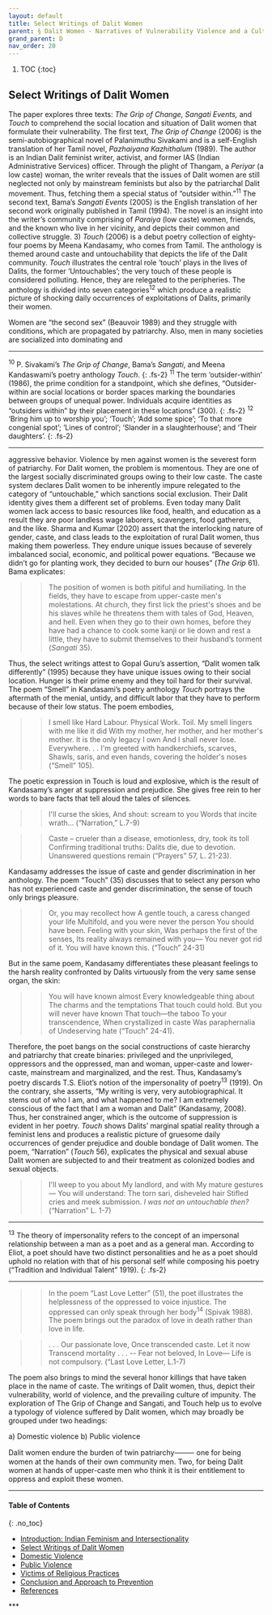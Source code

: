 ```yaml
---
layout: default
title: Select Writings of Dalit Women 
parent: § Dalit Women - Narratives of Vulnerability Violence and a Culture of Impunity    
grand_parent: D
nav_order: 20 
---
```

<style>
.dont-break-out {
  /* These are technically the same, but use both */
  overflow-wrap: break-word;
  word-wrap: break-word;

     -ms-word-break: break-all;
  /* This is the dangerous one in WebKit, as it breaks things wherever */
  word-break: break-all;
  /* Instead use this non-standard one: */
  word-break: break-word;
}

.youtube-container {
    position: relative;
    width: 100%;
    height: 0;
    padding-bottom: 56.25%;
}
.youtube-video {
    position: absolute;
    top: 0;
    left: 0;
    width: 100%;
    height: 100%;
}

</style>

<div class="dont-break-out" markdown="1">

1. TOC
{:toc}

## Select Writings of Dalit Women 
The paper explores three texts: *The Grip of Change, Sangati Events,* and *Touch* to comprehend the social location and situation of Dalit women that formulate their vulnerability. The first text, *The Grip of Change* (2006) is the semi-autobiographical novel of Palanimuthu Sivakami and is a self-English translation of her Tamil novel, *Pazhaiyana Kazhithalum* (1989). The author is an Indian Dalit feminist writer, activist, and former IAS (Indian Administrative Services) officer. Through the plight of Thangam, a *Periyar* (a low caste) woman, the writer reveals that the issues of Dalit women are still neglected not only by mainstream feminists but also by the patriarchal Dalit movement. Thus, fetching them a special status of “outsider within.”<sup>11</sup> The second text, Bama’s *Sangati Events* (2005) is the English translation of her second work originally published in Tamil (1994). The novel is an insight into the writer’s community comprising of *Paraiya* (low caste) women, friends, and the known who live in her vicinity, and depicts their common and collective struggle. 3) *Touch* (2006) is a debut poetry collection of eighty-four poems by Meena Kandasamy, who comes from Tamil. The anthology is themed around caste and untouchability that depicts the life of the Dalit community. *Touch* illustrates the central role ‘touch’ plays in the lives of Dalits, the former ‘Untouchables’; the very touch of these people is considered polluting. Hence, they are relegated to the peripheries. The anthology is divided into seven categories<sup>12</sup> which produce a realistic picture of shocking daily occurrences of exploitations of Dalits, primarily their women.

Women are “the second sex” (Beauvoir 1989) and they struggle with conditions, which are propagated by patriarchy. Also, men in many societies are socialized into dominating and

***
<sup>10</sup> P. Sivakami’s *The Grip of Change*, Bama’s *Sangati*, and Meena Kandaswami’s poetry anthology *Touch*. 
{: .fs-2}
<sup>11</sup> The term ‘outsider-within’ (1986), the prime condition for a standpoint, which she defines, “Outsider-within are social locations or border spaces marking the boundaries between groups of unequal power. Individuals acquire identities as “outsiders within” by their placement in these locations” (300). 
{: .fs-2}
<sup>12</sup> ‘Bring him up to worship you’; ‘Touch’; ‘Add some spice’; ‘To that more congenial spot’; ‘Lines of control’; ‘Slander in a slaughterhouse’; and ‘Their daughters’.
{: .fs-2}
***

aggressive behavior. Violence by men against women is the severest form of patriarchy. For Dalit women, the problem is momentous. They are one of the largest socially discriminated groups owing to their low caste. The caste system declares Dalit women to be inherently impure relegated to the category of “untouchable,” which sanctions social exclusion. Their Dalit identity gives them a different set of problems. Even today many Dalit women lack access to basic resources like food, health, and education as a result they are poor landless wage laborers, scavengers, food gatherers, and the like. Sharma and Kumar (2020) assert that the interlocking nature of gender, caste, and class leads to the exploitation of rural Dalit women, thus making them powerless. They endure unique issues because of severely imbalanced social, economic, and political power equations. “Because we didn’t go for planting work, they decided to burn our houses” (*The Grip* 61). Bama explicates:

>> The position of women is both pitiful and humiliating. In the fields, they have to escape from upper-caste men's molestations. At church, they first lick the priest's shoes and be his slaves while he threatens them with tales of God, Heaven, and hell. Even when they go to their own homes, before they have had a chance to cook some kanji or lie down and rest a little, they have to submit themselves to their husband’s torment (*Sangati* 35).

Thus, the select writings attest to Gopal Guru’s assertion, “Dalit women talk differently” (1995) because they have unique issues owing to their social location. Hunger is their prime enemy and they toil hard for their survival. The poem “Smell” in Kandasami’s poetry anthology *Touch* portrays the aftermath of the menial, untidy, and difficult labor that they have to perform because of their low status. The poem embodies,

>> I smell like Hard Labour.
Physical Work. Toil.
My smell lingers with me like it did
With my mother, her mother, and her mother's mother.
It is the only legacy I own
And I shall never lose.
Everywhere. . .
I'm greeted with handkerchiefs, scarves,
Shawls, saris, and even hands, covering the holder's noses (“Smell” 105).

The poetic expression in Touch is loud and explosive, which is the result of Kandasamy’s anger at suppression and prejudice. She gives free rein to her words to bare facts that tell aloud the tales of silences.

>> I'll curse the skies,
And shout: scream to you
Words that incite wrath… (“Narration,” L.7-9)

>> Caste – crueler than a disease, emotionless, dry, took its toll
Confirming traditional truths: Dalits die, due to devotion.
Unanswered questions remain (“Prayers” 57, L. 21-23).


Kandasamy addresses the issue of caste and gender discrimination in her anthology. The poem “Touch” (35) discusses that to select any person who has not experienced caste and gender discrimination, the sense of touch only brings pleasure.

>> Or, you may recollect how
A gentle touch, a caress changed your life
Multifold, and you were never the person
You should have been.
Feeling with your skin,
Was perhaps the first of the senses,
Its reality always remained with you—
You never got rid of it.
You will have known this. (“Touch” 24-31) 

But in the same poem, Kandasamy differentiates these pleasant feelings to the harsh reality confronted by Dalits virtuously from the very same sense organ, the skin:

>> You will have known almost
Every knowledgeable thing about
The charms and the temptations
That touch could hold.
But you will never have known
That touch—the taboo
To your transcendence,
When crystallized in caste
Was paraphernalia of Undeserving hate (“Touch” 24-41).


Therefore, the poet bangs on the social constructions of caste hierarchy and patriarchy that create binaries: privileged and the unprivileged, oppressors and the oppressed, man and woman, upper-caste and lower-caste, mainstream and marginalized, and the rest. Thus, Kandasamy’s poetry discards T.S. Eliot’s notion of the impersonality of poetry<sup>13</sup> (1919). On the contrary, she asserts, “My writing is very, very autobiographical. It stems out of who I am, and what happened to me? I am extremely conscious of the fact that I am a woman and Dalit” (Kandasamy, 2008). Thus, her constrained anger, which is the outcome of suppression is evident in her poetry. *Touch* shows Dalits’ marginal spatial reality through a feminist lens and produces a realistic picture of gruesome daily occurrences of gender prejudice and double bondage of Dalit women. The poem, “Narration” (*Touch* 56), explicates the physical and sexual abuse Dalit women are subjected to and their treatment as colonized bodies and sexual objects.

>> I'll weep to you about
My landlord, and with
My mature gestures—
You will understand:
The torn sari, disheveled hair
Stifled cries and meek submission.
*I was not an untouchable then?* (“Narration” L. 1-7) 

***
<sup>13</sup> The theory of impersonality refers to the concept of an impersonal relationship between a man as a poet and as a general man. According to Eliot, a poet should have two distinct personalities and he as a poet should uphold no relation with that of his personal self while composing his poetry (“Tradition and Individual Talent” 1919).
{: .fs-2}
***

>> In the poem “Last Love Letter” (51), the poet illustrates the helplessness of the oppressed to voice injustice. The oppressed can only speak through her body<sup>14</sup> (Spivak 1988). The poem brings out the paradox of love in death rather than love in life.

>> . . . Our passionate love,
Once transcended caste.
Let it now
Transcend mortality . . . -- 
Fear not beloved,
In Love—
Life is not compulsory. (“Last Love Letter, L.1-7)

The poem also brings to mind the several honor killings that have taken place in the name of caste. The writings of Dalit women, thus, depict their vulnerability, world of violence, and the prevailing culture of impunity. The exploration of The Grip of Change and Sangati, and Touch help us to evolve a typology of violence suffered by Dalit women, which may broadly be grouped under two headings:

a) Domestic violence
b) Public violence 

Dalit women endure the burden of twin patriarchy⸻ one for being women at the hands of their own community men. Two, for being Dalit women at hands of upper-caste men who think it is their entitlement to oppress and exploit these women.

***

#### Table of Contents
{: .no_toc}

<ul><li> <a href="/docs/D/Dalit-Women-Narratives-of-Vulnerability-Violence-and-a-Culture-of-Impunity-1/">
Introduction: Indian Feminism and Intersectionality</a></li><li> <a href="/docs/D/Dalit-Women-Narratives-of-Vulnerability-Violence-and-a-Culture-of-Impunity-2/">
Select Writings of Dalit Women</a></li><li> <a href="/docs/D/Dalit-Women-Narratives-of-Vulnerability-Violence-and-a-Culture-of-Impunity-3/">
Domestic Violence</a></li><li> <a href="/docs/D/Dalit-Women-Narratives-of-Vulnerability-Violence-and-a-Culture-of-Impunity-4/">
Public Violence</a></li><li> <a href="/docs/D/Dalit-Women-Narratives-of-Vulnerability-Violence-and-a-Culture-of-Impunity-5/">
Victims of Religious Practices</a></li><li> <a href="/docs/D/Dalit-Women-Narratives-of-Vulnerability-Violence-and-a-Culture-of-Impunity-6/">
Conclusion and Approach to Prevention</a></li><li> <a href="/docs/D/Dalit-Women-Narratives-of-Vulnerability-Violence-and-a-Culture-of-Impunity-7/">
References</a></li></ul>
***

</div>
